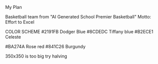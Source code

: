 My Plan

Basketball team from "AI Generated School Premier Basketball"
Motto: Effort to Excel

COLOR SCHEME
#2191FB Dodger Blue
#8CDEDC Tiffany blue
#B2ECE1 Celeste

#BA274A Rose red
#841C26 Burgundy

350x350 is too big try halving